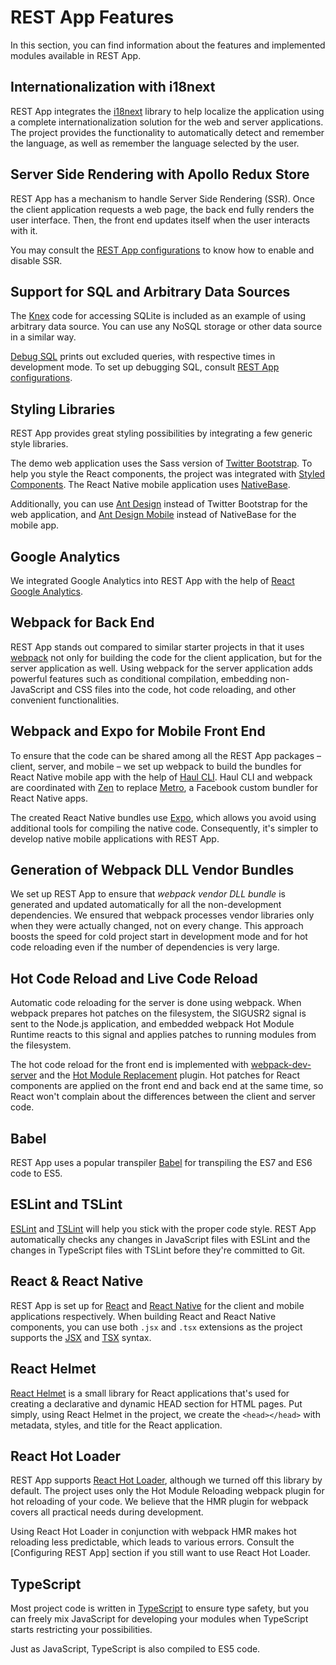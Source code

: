 # REST App Features

In this section, you can find information about the features and implemented modules available in REST App.

## Internationalization with i18next

REST App integrates the [i18next] library to help localize the application using a complete 
internationalization solution for the web and server applications. The project provides the functionality to 
automatically detect and remember the language, as well as remember the language selected by the user.

## Server Side Rendering with Apollo Redux Store

REST App has a mechanism to handle Server Side Rendering (SSR). Once the client application requests a 
web page, the back end fully renders the user interface. 
Then, the front end updates itself when the user interacts with it. 

You may consult the [REST App configurations] to know how to enable and disable SSR.

## Support for SQL and Arbitrary Data Sources

The [Knex] code for accessing SQLite is included as an example of using arbitrary data source. You can use any NoSQL storage or other data source in a similar way.

[Debug SQL] prints out excluded queries, with respective times in development mode. To set up debugging SQL, consult 
[REST App configurations].

## Styling Libraries

REST App provides great styling possibilities by integrating a few generic style libraries. 

The demo web application uses the Sass version of [Twitter Bootstrap]. To help you style the React components, the 
project was integrated with [Styled Components]. The React Native mobile application uses [NativeBase].
    
Additionally, you can use [Ant Design] instead of Twitter Bootstrap for the web application, and [Ant Design Mobile] 
instead of NativeBase for the mobile app.

## Google Analytics

We integrated Google Analytics into REST App with the help of [React Google Analytics].

## Webpack for Back End

REST App stands out compared to similar starter projects in that it uses [webpack] not only for building the code 
for the client application, but for the server application as well. Using webpack for the server application adds 
powerful features such as conditional compilation, embedding non-JavaScript and CSS files into the code, hot code 
reloading, and other convenient functionalities.

## Webpack and Expo for Mobile Front End

To ensure that the code can be shared among all the REST App packages &ndash; client, server, and mobile 
&ndash; we set up webpack to build the bundles for React Native mobile app with the help of [Haul CLI]. Haul CLI and 
webpack are coordinated with [Zen] to replace [Metro], a Facebook custom bundler for React Native apps.

The created React Native bundles use [Expo], which allows you avoid using additional tools for compiling the native 
code. Consequently, it's simpler to develop native mobile applications with REST App.

## Generation of Webpack DLL Vendor Bundles

We set up REST App to ensure that _webpack vendor DLL bundle_ is generated and updated automatically for all the 
non-development dependencies. We ensured that webpack processes vendor libraries only when they were actually changed, 
not on every change. This approach boosts the speed for cold project start in development mode and for hot code 
reloading even if the number of dependencies is very large.

## Hot Code Reload and Live Code Reload

Automatic code reloading for the server is done using webpack. When webpack prepares hot patches on the filesystem, the 
SIGUSR2 signal is sent to the Node.js application, and embedded webpack Hot Module Runtime reacts to this signal and 
applies patches to running modules from the filesystem.
  
The hot code reload for the front end is implemented with [webpack-dev-server] and the [Hot Module Replacement] plugin. 
Hot patches for React components are applied on the front end and back end at the same time, so React won't complain 
about the differences between the client and server code.

## Babel 
  
REST App uses a popular transpiler [Babel] for transpiling the ES7 and ES6 code to ES5.

## ESLint and TSLint

[ESLint] and [TSLint] will help you stick with the proper code style. REST App automatically checks 
any changes in JavaScript files with ESLint and the changes in TypeScript files with TSLint before they're committed to 
Git.

## React & React Native

REST App is set up for [React] and [React Native] for the client and mobile applications 
respectively. When building React and React Native components, you can use both `.jsx` and `.tsx` extensions as the 
project supports the [JSX] and [TSX] syntax.

## React Helmet

[React Helmet] is a small library for React applications that's used for creating a declarative and dynamic HEAD 
section for HTML pages. Put simply, using React Helmet in the project, we create the `<head></head>` with metadata, 
styles, and title for the React application.

## React Hot Loader 

REST App supports [React Hot Loader], although we turned off this library by default. The project uses only 
the Hot Module Reloading webpack plugin for hot reloading of your code. We believe that the HMR plugin for webpack 
covers all practical needs during development.

Using React Hot Loader in conjunction with webpack HMR makes hot reloading less predictable, which leads to various 
errors. Consult the [Configuring REST App] section if you still want to use React Hot Loader.

## TypeScript
  
Most project code is written in [TypeScript] to ensure type safety, but you can freely mix JavaScript for developing 
your modules when TypeScript starts restricting your possibilities.

Just as JavaScript, TypeScript is also compiled to ES5 code.

[i18next]: https://www.i18next.com
[knex]: http://knexjs.org
[debug sql]: https://spin.atomicobject.com/2017/03/27/timing-queries-knexjs-nodejs/
[rest app configurations]: https://github.com/sysgears/restapp/blob/master/docs/configuration.md
[twitter bootstrap]: http://getbootstrap.com
[styled components]: https://www.styled-components.com/
[nativebase]: https://nativebase.io
[ant design]: https://ant.design
[ant design mobile]: https://mobile.ant.design
[react google analytics]: https://github.com/react-ga/react-ga
[webpack]: https://webpack.js.org/
[haul cli]: https://github.com/callstack-io/haul
[zen]: https://github.com/sysgears/larix/tree/master/packages/zen
[metro]: https://facebook.github.io/metro/
[expo]: https://expo.io
[webpack-dev-server]: https://webpack.js.org/configuration/dev-server/
[hot module replacement]: https://webpack.js.org/plugins/hot-module-replacement-plugin/
[babel]: https://babeljs.io/
[eslint]: https://eslint.org/
[tslint]: https://palantir.github.io/tslint/
[react]: https://reactjs.org/
[react native]: https://facebook.github.io/react-native/
[jsx]: https://reactjs.org/docs/jsx-in-depth.html
[tsx]: https://www.typescriptlang.org/docs/handbook/jsx.html
[react helmet]: https://www.npmjs.com/package/react-helmet
[react hot loader]: https://github.com/gaearon/react-hot-loader
[typescript]: https://www.typescriptlang.org/

